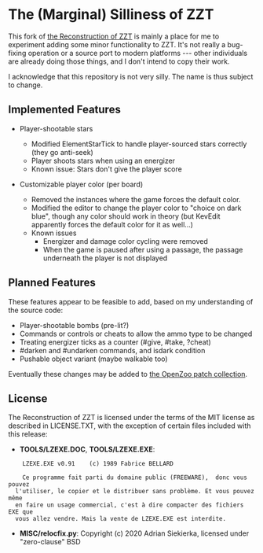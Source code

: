 # The (Marginal) Silliness of ZZT

This fork of [the Reconstruction of ZZT](https://github.com/asiekierka/reconstruction-of-zzt) is mainly a place for me to experiment adding some minor functionality to ZZT. It's not really a bug-fixing operation or a source port to modern platforms --- other individuals are already doing those things, and I don't intend to copy their work.

I acknowledge that this repository is not very silly. The name is thus subject to change.

## Implemented Features

- Player-shootable stars
  - Modified ElementStarTick to handle player-sourced stars correctly (they go anti-seek)
  - Player shoots stars when using an energizer
  - Known issue: Stars don't give the player score
 
- Customizable player color (per board)
  - Removed the instances where the game forces the default color.
  - Modified the editor to change the player color to "choice on dark blue", though any color should work in theory (but KevEdit apparently forces the default color for it as well...)
  - Known issues
	- Energizer and damage color cycling were removed
	- When the game is paused after using a passage, the passage underneath the player is not displayed

## Planned Features
These features appear to be feasible to add, based on my understanding of the source code:

- Player-shootable bombs (pre-lit?)
- Commands or controls or cheats to allow the ammo type to be changed
- Treating energizer ticks as a counter (#give, #take, ?cheat)
- #darken and #undarken commands, and isdark condition
- Pushable object variant (maybe walkable too)

Eventually these changes may be added to [the OpenZoo patch collection](https://github.com/asiekierka/OpenZoo).

## License

The Reconstruction of ZZT is licensed under the terms of the MIT license as described in LICENSE.TXT, with the exception of certain files included with this release:

* **TOOLS/LZEXE.DOC**, **TOOLS/LZEXE.EXE**:

```
    LZEXE.EXE v0.91    (c) 1989 Fabrice BELLARD

    Ce programme fait parti du domaine public (FREEWARE),  donc vous pouvez
  l'utiliser, le copier et le distribuer sans problème. Et vous pouvez même
  en faire un usage commercial, c'est à dire compacter des fichiers EXE que
  vous allez vendre. Mais la vente de LZEXE.EXE est interdite.
```

* **MISC/relocfix.py**: Copyright (c) 2020 Adrian Siekierka, licensed under "zero-clause" BSD
